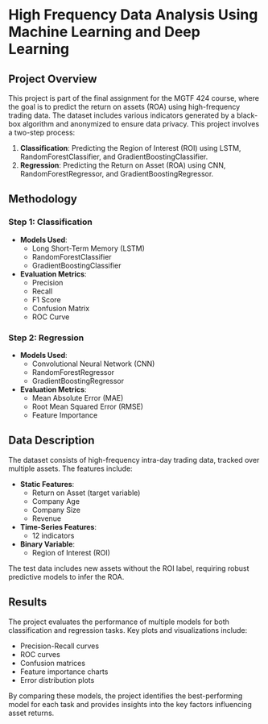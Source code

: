 # High Frequency Data Analysis Using Machine Learning and Deep Learning

## Project Overview

This project is part of the final assignment for the MGTF 424 course, where the goal is to predict the return on assets (ROA) using high-frequency trading data. The dataset includes various indicators generated by a black-box algorithm and anonymized to ensure data privacy. This project involves a two-step process:

1. **Classification**: Predicting the Region of Interest (ROI) using LSTM, RandomForestClassifier, and GradientBoostingClassifier.
2. **Regression**: Predicting the Return on Asset (ROA) using CNN, RandomForestRegressor, and GradientBoostingRegressor.

## Methodology

### Step 1: Classification
- **Models Used**:
  - Long Short-Term Memory (LSTM)
  - RandomForestClassifier
  - GradientBoostingClassifier
- **Evaluation Metrics**:
  - Precision
  - Recall
  - F1 Score
  - Confusion Matrix
  - ROC Curve

### Step 2: Regression
- **Models Used**:
  - Convolutional Neural Network (CNN)
  - RandomForestRegressor
  - GradientBoostingRegressor
- **Evaluation Metrics**:
  - Mean Absolute Error (MAE)
  - Root Mean Squared Error (RMSE)
  - Feature Importance

## Data Description

The dataset consists of high-frequency intra-day trading data, tracked over multiple assets. The features include:
- **Static Features**:
  - Return on Asset (target variable)
  - Company Age
  - Company Size
  - Revenue
- **Time-Series Features**:
  - 12 indicators
- **Binary Variable**:
  - Region of Interest (ROI)

The test data includes new assets without the ROI label, requiring robust predictive models to infer the ROA.

## Results

The project evaluates the performance of multiple models for both classification and regression tasks. Key plots and visualizations include:
- Precision-Recall curves
- ROC curves
- Confusion matrices
- Feature importance charts
- Error distribution plots

By comparing these models, the project identifies the best-performing model for each task and provides insights into the key factors influencing asset returns.
